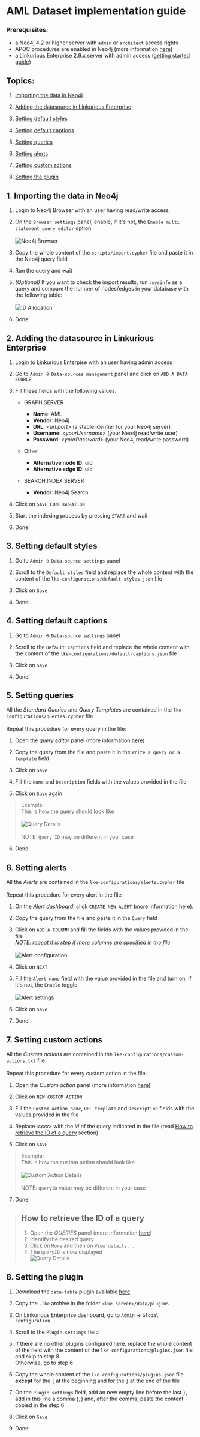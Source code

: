 # AML Dataset implementation guide


### Prerequisites:
- a  Neo4j 4.2 or higher server with `admin` or `architect` access rights
- APOC procedures are enabled in Neo4j (more information [here](https://neo4j.com/docs/labs/apoc/current/introduction/#installation))
- a  Linkurious Enterprise 2.9.x server with admin access ([getting started guide](https://doc.linkurio.us/admin-manual/latest/getting-started/))

## Topics:

1. [Importing the data in Neo4j](#1-importing-the-data-in-neo4j)

2. [Adding the datasource in Linkurious Enterprise](#2-adding-the-datasource-in-linkurious-enterprise)

3. [Setting default styles](#3-setting-default-styles)

4. [Setting default captions](#4-setting-default-captions)

5. [Setting queries](#5-setting-queries)

6. [Setting alerts](#6-setting-alerts)

7. [Setting custom actions](#7-setting-custom-actions)

8. [Setting the plugin](#8-setting-the-plugin)

## 1. Importing the data in Neo4j

1. Login to Neo4j Browser with an user having read/write access

2. On the `Browser settings` panel, enable, if it's not, the `Enable multi statement query editor` option \
\
![Neo4j Browser](assets/img/IMG_01.png)

3. Copy the whole content of the `scripts/import.cypher` file and paste it in the Neo4j query field

4. Run the query and wait

5. *(Optional)* If you want to check the import results, run `:sysinfo` as a query and compare the number of nodes/edges in your database with the following table:\
\
![ID Allocation](assets/img/IMG_02.png)

6. Done!



## 2. Adding the datasource in Linkurious Enterprise

1. Login to Linkurious Enterpise with an user having admin access

2. Go to `Admin` -> `Data-sources management` panel and click on `ADD A DATA SOURCE`

3. Fill these fields with the following values:
    - GRAPH SERVER
        - **Name**: AML
        - **Vendor**: Neo4j
        - **URL**: *\<url:port>* (a stable idenfier for your Neo4j server)
        - **Username**: *\<yourUsername\>* (your Neo4j read/write user)
        - **Password**: *\<yourPassword\>* (your Neo4j read/write password)

    - Other
        - **Alternative node ID**: uid
        - **Alternative edge ID**: uid

    - SEARCH INDEX SERVER
        - **Vendor**: Neo4j Search

4. Click on `SAVE CONFIGURATION`

5. Start the indexing process by pressing `START` and wait

6. Done!

## 3. Setting default styles

1. Go to `Admin` -> `Data-source settings` panel

2. Scroll to the `Default styles` field and replace the whole content with the content of the `lke-configurations/default-styles.json` file

3. Click on `Save`

4. Done!


## 4. Setting default captions

1. Go to `Admin` -> `Data-source settings` panel

2. Scroll to the `Default captions` field and replace the whole content with the content of the `lke-configurations/default-captions.json` file

3. Click on `Save`

4. Done!

## 5. Setting queries

All the *Standard Queries* and *Query Templates* are contained in the `lke-configurations/queries.cypher` file \
\
Repeat this procedure for every query in the file:

1. Open the *query editor* panel (more information [here](https://doc.linkurio.us/user-manual/latest/query-templates/#managing-queries-and-templates))

2. Copy the query from the file and paste it in the `Write a query or a template` field

3. Click on `Save`

4. Fill the `Name` and `Description` fields with the values provided in the file

5. Click on `Save` again

> Example:\
> This is how the query should look like \
> \
> ![Query Details](assets/img/IMG_03.png)\
> \
> NOTE: `Query ID` may be different in your case

6. Done!

## 6. Setting alerts

All the *Alerts* are contained in the `lke-configurations/alerts.cypher` file \
\
Repeat this procedure for every alert in the file:

1. On the *Alert dashboard*, click `CREATE NEW ALERT` (more information [here](https://doc.linkurio.us/user-manual/latest/alert-dashboard/)).

2. Copy the query from the file and paste it in the `Query` field

4. Click on `ADD A COLUMN` and fill the fields with the values provided in the file \
*NOTE: repeat this step if more columns are specified in the file* \
\
![Alert configuration](assets/img/IMG_04.png)

3. Click on `NEXT`

5. Fill the `Alert name` field with the value provided in the file and turn on, if it's not, the `Enable` toggle \
\
![Alert settings](assets/img/IMG_05.png)

6. Click on `Save`

7. Done!


## 7. Setting custom actions

All the *Custom actions* are contained in the `lke-configurations/custom-actions.txt` file \
\
Repeat this procedure for every custom action in the file:

1. Open the *Custom action* panel (more information [here](https://doc.linkurio.us/user-manual/2.9.1/custom-actions/#managing-custom-actions))

2. Click on `NEW CUSTOM ACTION`

3. Fill the `Custom action name`, `URL template` and `Description` fields with the values provided in the file

4. Replace *\<xxx\>* with the *id* of the query indicated in the file (read [How to retrieve the ID of a query](#how-to-retrieve-the-id-of-a-query) section)

5. Click on `SAVE`

> Example:\
> This is how the custom action should look like \
> \
> ![Custom Action Details](assets/img/IMG_06.png)\
> \
> NOTE: `queryID` value may be different in your case

7. Done!

> ## How to retrieve the ID of a query ##
> 1. Open the *QUERIES* panel (more information [here](https://doc.linkurio.us/user-manual/latest/query-templates/#managing-queries-and-templates))
> 2. Identify the desired query
> 3. Click on `More` and then on `View details...`
> 4. The `queryID` is now displayed \
> ![Query Details](assets/img/IMG_07.png)

## 8. Setting the plugin

1. Download the `data-table` plugin available [here](https://github.com/Linkurious/lke-plugin-data-table).

2. Copy the `.lke` archive in the folder `<lke-server>/data/plugins`

3. On Linkurious Enterprise dashboard, go to `Admin` -> `Global configuration`

4. Scroll to the `Plugin settings` field

5. If there are no other plugins configured here, replace the whole content of the field with the content of the `lke-configurations/plugins.json` file and skip to step 8. \
Otherwise, go to step 6

6. Copy the whole content of the `lke-configurations/plugins.json` file **except** for the `{` at the beginning and for the `}` at the end of the file

7. On the `Plugin settings` field, add an new empty line before the last `}`, add in this line a comma (`,`) and, after the comma, paste the content copied in the step 6

8. Click on `Save`

9. Done!
